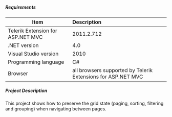 ##### **Requirements** #####
|Item                               |Description|
|----------                         |:-------------|
|Telerik Extension for ASP.NET MVC  |2011.2.712|
|.NET version                       |4.0| 
|Visual Studio version              |2010| 
|Programming language               |C#|
|Browser                            |all browsers supported by Telerik Extensions for ASP.NET MVC|

##### **Project Description** #####
This project shows how to preserve the grid state (paging, sorting, filtering and grouping) when navigating between pages.